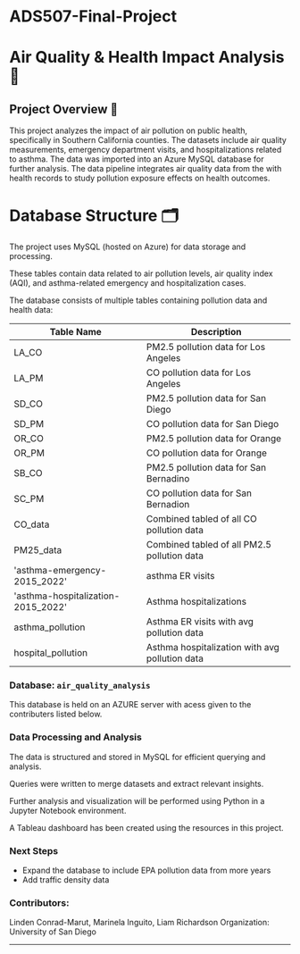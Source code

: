 # ADS507-Final-Project

# Air Quality & Health Impact Analysis 🚀

## Project Overview 📌
This project analyzes the impact of air pollution on public health, specifically in Southern California counties. The datasets include air quality measurements, emergency department visits, and hospitalizations related to asthma. The data was imported into an Azure MySQL database for further analysis.  The data pipeline integrates air quality data from the <website> with health records to study pollution exposure effects on health outcomes.

# Database Structure 🗂️
The project uses MySQL (hosted on Azure) for data storage and processing.

These tables contain data related to air pollution levels, air quality index (AQI), and asthma-related emergency and hospitalization cases.

The database consists of multiple tables containing pollution data and health data:
  
| Table Name                          | Description                                     |
|-------------------------------------|-------------------------------------------------|
| LA_CO                               | PM2.5 pollution data for Los Angeles            |
| LA_PM                               | CO pollution data for Los Angeles               |
| SD_CO                               | PM2.5 pollution data for San Diego              |
| SD_PM                               | CO pollution data for San Diego                 |
| OR_CO   	                          | PM2.5 pollution data for Orange                 |
| OR_PM                               | CO pollution data for Orange                    |
| SB_CO                               | PM2.5 pollution data for San Bernadino          |
| SC_PM                               | CO pollution data for San Bernadion             |
| CO_data                             | Combined tabled of all CO pollution data        |
| PM25_data                           | Combined tabled of all PM2.5 pollution data     |
| 'asthma-emergency-2015_2022'        | asthma ER visits                                |
| 'asthma-hospitalization-2015_2022'  | Asthma hospitalizations                         |
| asthma_pollution                    | Asthma ER visits with avg pollution data        |
| hospital_pollution                  | Asthma hospitalization with avg pollution data  |


### Database: `air_quality_analysis`

This database is held on an AZURE server with acess given to the contributers listed below.


### Data Processing and Analysis

The data is structured and stored in MySQL for efficient querying and analysis.

Queries were written to merge datasets and extract relevant insights.

Further analysis and visualization will be performed using Python in a Jupyter Notebook environment.

A Tableau dashboard has been created using the resources in this project.



### Next Steps

- Expand the database to include EPA pollution data from more years
- Add traffic density data 
  


### Contributors:
Linden Conrad-Marut, Marinela Inguito, Liam Richardson
Organization: University of San Diego

---
